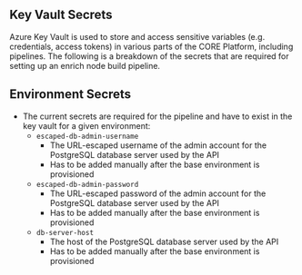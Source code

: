 ## Key Vault Secrets
Azure Key Vault is used to store and access sensitive variables (e.g. credentials, access tokens) in various parts of the CORE Platform, including pipelines. The following is a breakdown of the secrets that are required for setting up an enrich node build pipeline.

## Environment Secrets
* The current secrets are required for the pipeline and have to exist in the key vault for a given environment: 
    - `escaped-db-admin-username`
        - The URL-escaped username of the admin account for the PostgreSQL database server used by the API
        - Has to be added manually after the base environment is provisioned
    - `escaped-db-admin-password`
        - The URL-escaped password of the admin account for the PostgreSQL database server used by the API
        - Has to be added manually after the base environment is provisioned
    - `db-server-host`
        - The host of the PostgreSQL database server used by the API
        - Has to be added manually after the base environment is provisioned